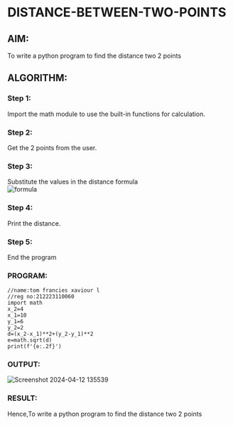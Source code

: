 # DISTANCE-BETWEEN-TWO-POINTS

## AIM:
To write a python program to find the distance two 2 points
## ALGORITHM:
### Step 1: 

Import the math module to use the built-in functions for calculation.

### Step 2:

Get the 2 points from the user.

### Step 3:

Substitute the values in the distance formula <br>
![formula](/formula.JPG)

### Step 4:

Print the distance.

### Step 5:

End the program

### PROGRAM:
```
//name:tom francies xaviour l
//reg no:212223110060
import math
x_2=4
x_1=10
y_1=6
y_2=2
d=(x_2-x_1)**2+(y_2-y_1)**2
e=math.sqrt(d)
print(f'{e:.2f}')
  ```


### OUTPUT:
![Screenshot 2024-04-12 135539](https://github.com/Tomfx03/DISTANCE-BETWEEN-TWO-POINTS/assets/101335832/cc0ed2b1-2096-4d48-9f49-6fb782602b6c)


### RESULT:
Hence,To write a python program to find the distance two 2 points
